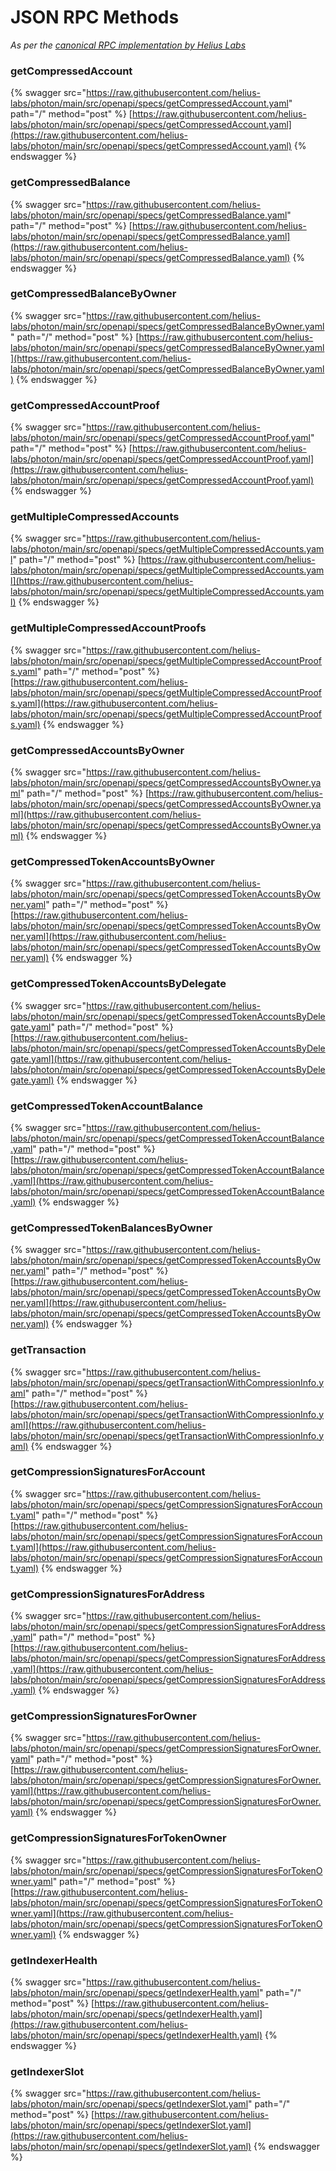 # JSON RPC Methods

_As per the_ [_canonical RPC implementation by Helius Labs_](https://github.com/helius-labs/photon)

### getCompressedAccount

{% swagger src="https://raw.githubusercontent.com/helius-labs/photon/main/src/openapi/specs/getCompressedAccount.yaml" path="/" method="post" %}
[https://raw.githubusercontent.com/helius-labs/photon/main/src/openapi/specs/getCompressedAccount.yaml](https://raw.githubusercontent.com/helius-labs/photon/main/src/openapi/specs/getCompressedAccount.yaml)
{% endswagger %}

### getCompressedBalance



{% swagger src="https://raw.githubusercontent.com/helius-labs/photon/main/src/openapi/specs/getCompressedBalance.yaml" path="/" method="post" %}
[https://raw.githubusercontent.com/helius-labs/photon/main/src/openapi/specs/getCompressedBalance.yaml](https://raw.githubusercontent.com/helius-labs/photon/main/src/openapi/specs/getCompressedBalance.yaml)
{% endswagger %}

### getCompressedBalanceByOwner

{% swagger src="https://raw.githubusercontent.com/helius-labs/photon/main/src/openapi/specs/getCompressedBalanceByOwner.yaml" path="/" method="post" %}
[https://raw.githubusercontent.com/helius-labs/photon/main/src/openapi/specs/getCompressedBalanceByOwner.yaml](https://raw.githubusercontent.com/helius-labs/photon/main/src/openapi/specs/getCompressedBalanceByOwner.yaml)
{% endswagger %}

### getCompressedAccountProof

{% swagger src="https://raw.githubusercontent.com/helius-labs/photon/main/src/openapi/specs/getCompressedAccountProof.yaml" path="/" method="post" %}
[https://raw.githubusercontent.com/helius-labs/photon/main/src/openapi/specs/getCompressedAccountProof.yaml](https://raw.githubusercontent.com/helius-labs/photon/main/src/openapi/specs/getCompressedAccountProof.yaml)
{% endswagger %}

### getMultipleCompressedAccounts

{% swagger src="https://raw.githubusercontent.com/helius-labs/photon/main/src/openapi/specs/getMultipleCompressedAccounts.yaml" path="/" method="post" %}
[https://raw.githubusercontent.com/helius-labs/photon/main/src/openapi/specs/getMultipleCompressedAccounts.yaml](https://raw.githubusercontent.com/helius-labs/photon/main/src/openapi/specs/getMultipleCompressedAccounts.yaml)
{% endswagger %}

### getMultipleCompressedAccountProofs

{% swagger src="https://raw.githubusercontent.com/helius-labs/photon/main/src/openapi/specs/getMultipleCompressedAccountProofs.yaml" path="/" method="post" %}
[https://raw.githubusercontent.com/helius-labs/photon/main/src/openapi/specs/getMultipleCompressedAccountProofs.yaml](https://raw.githubusercontent.com/helius-labs/photon/main/src/openapi/specs/getMultipleCompressedAccountProofs.yaml)
{% endswagger %}

### getCompressedAccountsByOwner

{% swagger src="https://raw.githubusercontent.com/helius-labs/photon/main/src/openapi/specs/getCompressedAccountsByOwner.yaml" path="/" method="post" %}
[https://raw.githubusercontent.com/helius-labs/photon/main/src/openapi/specs/getCompressedAccountsByOwner.yaml](https://raw.githubusercontent.com/helius-labs/photon/main/src/openapi/specs/getCompressedAccountsByOwner.yaml)
{% endswagger %}

### getCompressedTokenAccountsByOwner

{% swagger src="https://raw.githubusercontent.com/helius-labs/photon/main/src/openapi/specs/getCompressedTokenAccountsByOwner.yaml" path="/" method="post" %}
[https://raw.githubusercontent.com/helius-labs/photon/main/src/openapi/specs/getCompressedTokenAccountsByOwner.yaml](https://raw.githubusercontent.com/helius-labs/photon/main/src/openapi/specs/getCompressedTokenAccountsByOwner.yaml)
{% endswagger %}

### getCompressedTokenAccountsByDelegate

{% swagger src="https://raw.githubusercontent.com/helius-labs/photon/main/src/openapi/specs/getCompressedTokenAccountsByDelegate.yaml" path="/" method="post" %}
[https://raw.githubusercontent.com/helius-labs/photon/main/src/openapi/specs/getCompressedTokenAccountsByDelegate.yaml](https://raw.githubusercontent.com/helius-labs/photon/main/src/openapi/specs/getCompressedTokenAccountsByDelegate.yaml)
{% endswagger %}

### getCompressedTokenAccountBalance

{% swagger src="https://raw.githubusercontent.com/helius-labs/photon/main/src/openapi/specs/getCompressedTokenAccountBalance.yaml" path="/" method="post" %}
[https://raw.githubusercontent.com/helius-labs/photon/main/src/openapi/specs/getCompressedTokenAccountBalance.yaml](https://raw.githubusercontent.com/helius-labs/photon/main/src/openapi/specs/getCompressedTokenAccountBalance.yaml)
{% endswagger %}

### getCompressedTokenBalancesByOwner

{% swagger src="https://raw.githubusercontent.com/helius-labs/photon/main/src/openapi/specs/getCompressedTokenAccountsByOwner.yaml" path="/" method="post" %}
[https://raw.githubusercontent.com/helius-labs/photon/main/src/openapi/specs/getCompressedTokenAccountsByOwner.yaml](https://raw.githubusercontent.com/helius-labs/photon/main/src/openapi/specs/getCompressedTokenAccountsByOwner.yaml)
{% endswagger %}

### getTransaction

{% swagger src="https://raw.githubusercontent.com/helius-labs/photon/main/src/openapi/specs/getTransactionWithCompressionInfo.yaml" path="/" method="post" %}
[https://raw.githubusercontent.com/helius-labs/photon/main/src/openapi/specs/getTransactionWithCompressionInfo.yaml](https://raw.githubusercontent.com/helius-labs/photon/main/src/openapi/specs/getTransactionWithCompressionInfo.yaml)
{% endswagger %}

### getCompressionSignaturesForAccount

{% swagger src="https://raw.githubusercontent.com/helius-labs/photon/main/src/openapi/specs/getCompressionSignaturesForAccount.yaml" path="/" method="post" %}
[https://raw.githubusercontent.com/helius-labs/photon/main/src/openapi/specs/getCompressionSignaturesForAccount.yaml](https://raw.githubusercontent.com/helius-labs/photon/main/src/openapi/specs/getCompressionSignaturesForAccount.yaml)
{% endswagger %}

### getCompressionSignaturesForAddress

{% swagger src="https://raw.githubusercontent.com/helius-labs/photon/main/src/openapi/specs/getCompressionSignaturesForAddress.yaml" path="/" method="post" %}
[https://raw.githubusercontent.com/helius-labs/photon/main/src/openapi/specs/getCompressionSignaturesForAddress.yaml](https://raw.githubusercontent.com/helius-labs/photon/main/src/openapi/specs/getCompressionSignaturesForAddress.yaml)
{% endswagger %}

### getCompressionSignaturesForOwner

{% swagger src="https://raw.githubusercontent.com/helius-labs/photon/main/src/openapi/specs/getCompressionSignaturesForOwner.yaml" path="/" method="post" %}
[https://raw.githubusercontent.com/helius-labs/photon/main/src/openapi/specs/getCompressionSignaturesForOwner.yaml](https://raw.githubusercontent.com/helius-labs/photon/main/src/openapi/specs/getCompressionSignaturesForOwner.yaml)
{% endswagger %}

### getCompressionSignaturesForTokenOwner

{% swagger src="https://raw.githubusercontent.com/helius-labs/photon/main/src/openapi/specs/getCompressionSignaturesForTokenOwner.yaml" path="/" method="post" %}
[https://raw.githubusercontent.com/helius-labs/photon/main/src/openapi/specs/getCompressionSignaturesForTokenOwner.yaml](https://raw.githubusercontent.com/helius-labs/photon/main/src/openapi/specs/getCompressionSignaturesForTokenOwner.yaml)
{% endswagger %}

### getIndexerHealth

{% swagger src="https://raw.githubusercontent.com/helius-labs/photon/main/src/openapi/specs/getIndexerHealth.yaml" path="/" method="post" %}
[https://raw.githubusercontent.com/helius-labs/photon/main/src/openapi/specs/getIndexerHealth.yaml](https://raw.githubusercontent.com/helius-labs/photon/main/src/openapi/specs/getIndexerHealth.yaml)
{% endswagger %}

### getIndexerSlot

{% swagger src="https://raw.githubusercontent.com/helius-labs/photon/main/src/openapi/specs/getIndexerSlot.yaml" path="/" method="post" %}
[https://raw.githubusercontent.com/helius-labs/photon/main/src/openapi/specs/getIndexerSlot.yaml](https://raw.githubusercontent.com/helius-labs/photon/main/src/openapi/specs/getIndexerSlot.yaml)
{% endswagger %}

